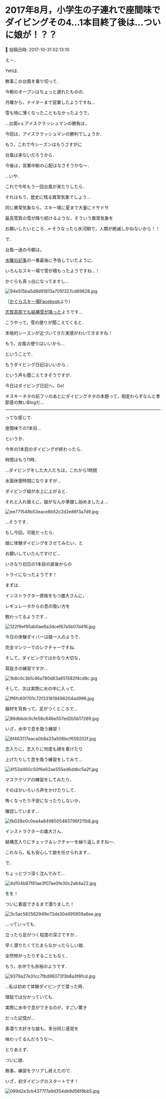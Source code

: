 # 2017年8月，小学生の子連れで座間味でダイビングその4…1本目終了後は…ついに娘が！？？

📅 投稿日時: 2017-10-31 02:13:10

えー．


Yetiは．


無事この台風を乗り切って．


今朝のオープンはちょっと遅れたものの．


月曜から，ナイターまで営業したようですね…





雪も特に薄くなったこともなかったようで，


…台風v.s.アイスクラッシュマンの勝負は，


今回は，アイスクラッシュマンの勝利でしょうか．





もう，これで今シーズンはもうさすがに


台風は来ないだろうから．


今後は，営業中断の心配はなさそうかな～．





…いや．


これで今年もう一回台風が来たりしたら．


それはもう，歴史に残る異常気象でしょう…


同じ異常気象なら，スキー場に夏まで大量にドサドサ


最高雪質の雪が降り続けるような，そういう異常気象を


お願いしたいところ…←そうなったら氷河期で，人類が絶滅しかねないから！！





で．


台風一過の今朝は，


[水曜の記事](e334a6f17f8e49d6ebdcb67b5e69fb715.md)の一番最後に予告していたように．


いろんなスキー場で雪が積もったようですね…！





かぐらも真っ白になってますし…




![94e515ba5d8d91813a705f327cd69828.jpg](images/94e515ba5d8d91813a705f327cd69828.jpg)




（[かぐらスキー場Facebook](https://www.facebook.com/snowkagura/posts/1349406108520039)より）





[志賀高原でも結構雪が降った](https://ameblo.jp/kumakumanoyu/entry-12324067117.html)ようです…





こうやって，雪の便りが聞こえてくると．


本格的シーズンが近づいてきた実感がわいてきますね！


もう，台風の便りはいいから…





ということで．


もうダイビング日記はいいから…


という声も聞こえてきそうですが．


今日はダイビング日記へ，Go!


＃スキーネタの前フリのあとにダイビングネタの本題って，相変わらずなんと季節感の無いBlogだ…


-----





ってな感じで．


座間味での1本目…


というか．


今年の1本目のダイビングが終わったら．


時間はもう11時．





…ダイビングをした大人たちは，これから1時間


水面休憩時間になりますが…





ダイビング組が水上に上がると．


それと入れ替えに，娘がなんか準備し始めましたよ…




![ee771548b53eace8b52c2d2e86f3a7d9.jpg](images/ee771548b53eace8b52c2d2e86f3a7d9.jpg)




…そうです．


もし今回，可能だったら．


娘に体験ダイビングをさせてみたい，と


お願いしていたんですけど…


いきなり初日の1本目の直後からの


トライになったようです！





まずは．


インストラクター資格をもつ雄大さんに，


レギュレータからの息の吸い方を


教わってるようです…




![122f9ef95ab0ae6a3dcef67a5b07d416.jpg](images/122f9ef95ab0ae6a3dcef67a5b07d416.jpg)




今日の体験ダイバーは娘一人のようで．


完全マンツーでのレクチャーですね．





そして，ダイビングではかなり大切な，


耳抜きの練習ですか…




![1b8c0c3b1c46a780d83a651582f4cd9c.jpg](images/1b8c0c3b1c46a780d83a651582f4cd9c.jpg)







そして，次は実際に水の中に入って．




![ff6fc60f701c72f331819496204ad996.jpg](images/ff6fc60f701c72f331819496204ad996.jpg)




器材を背負って，足がつくところで…




![86dbbdc0cfe58c846e557ed2b5b17269.jpg](images/86dbbdc0cfe58c846e557ed2b5b17269.jpg)




いざ，水中で息を吸う練習！




![6f463117eaca0b8a33a506bcf659202f.jpg](images/6f463117eaca0b8a33a506bcf659202f.jpg)




念入りに，念入りに何度も顔を着けたり


上げたりして息を吸う練習をしてみて…




![4f53d460c50f6e62ae555ed6ddbc5a2f.jpg](images/4f53d460c50f6e62ae555ed6ddbc5a2f.jpg)




マスククリアの練習をしてみたり，


そのほかいろいろ声をかけたりして．


怖くなったり不安になったりしないか，


確認しています…




![fb028e0c0ea4a8498505483796f211b8.jpg](images/fb028e0c0ea4a8498505483796f211b8.jpg)




インストラクターの雄大さん．


結構念入りにチェック＆レクチャーを繰り返しますね～．


これなら，私も安心して娘を任せられます…





で．


ちょっとづつ深く沈んでみて…




![4d104b87f81ae3f07ae0fe30c2a64a22.jpg](images/4d104b87f81ae3f07ae0fe30c2a64a22.jpg)




をを！


ついに着底できるまで潜りました！




![3c5ac582562949e73da30d495859a6ee.jpg](images/3c5ac582562949e73da30d495859a6ee.jpg)




…っていっても．


立ったら足がつく程度の深さですが…





早く潜りたくてたまらなかったらしい娘．


全然怖がったりすることもなく．


もう，水中でも余裕のようです．




![9379a27e31cc7fbd96073f3b8a3f6fcd.jpg](images/9379a27e31cc7fbd96073f3b8a3f6fcd.jpg)




…私は初めて体験ダイビングで潜った時．


理屈では分かっていても．


実際に水中で息ができるのが，すごい驚き


だった記憶が…





素潜り大好きな娘も，多分同じ感覚を


味わってるんだろうな～．





とりあえず．


ついに娘．


無事，練習をクリアし終えたので．


いざ，初ダイビングのスタートです！




![099d2e3cb4377f7a9d354db9d56f8bb5.jpg](images/099d2e3cb4377f7a9d354db9d56f8bb5.jpg)
